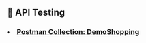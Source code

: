 ## :rocket: API Testing
### <li> [Postman Collection: DemoShopping](https://www.postman.com/cryosat-engineer-76795756/my-workspace/collection/31s1qgg/demoshopping?action=share&creator=36581595&active-environment=36581595-b126e0fb-020f-49e1-91ed-e12687c6cb8f)

